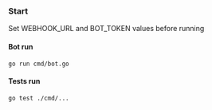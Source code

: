 ### Start ###
Set WEBHOOK_URL and  BOT_TOKEN values before running

#### Bot run ####
```shell
go run cmd/bot.go
```

#### Tests run ####
```shell
go test ./cmd/...
```